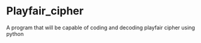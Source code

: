 # Playfair_cipher
A program that will be capable of coding and decoding playfair cipher using python
